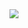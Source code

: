 <img src="https://capsule-render.vercel.app/api?type=cylinder&color=auto&height=200&section=header&text=HELLO😍&fontSize=90" />
